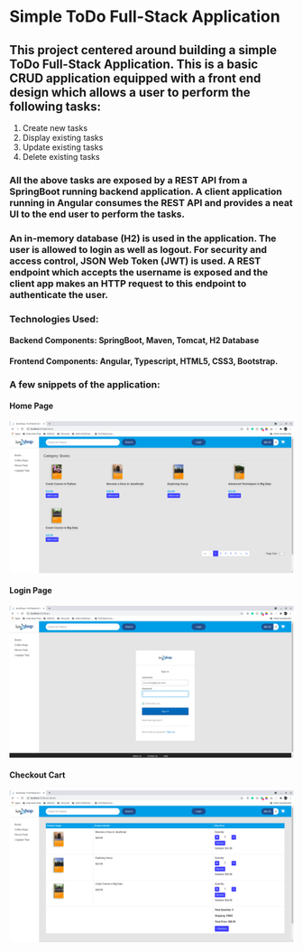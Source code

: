 # Simple ToDo Full-Stack Application

## This project centered around building a simple ToDo Full-Stack Application. This is a basic CRUD application equipped with a front end design which allows a user to perform the following tasks:

1. Create new tasks
2. Display existing tasks
3. Update existing tasks
4. Delete existing tasks

### All the above tasks are exposed by a REST API from a SpringBoot running backend application. A client application running in Angular consumes the REST API and provides a neat UI to the end user to perform the tasks.


### An in-memory database (H2) is used in the application. The user is allowed to login as well as logout. For security and access control, JSON Web Token (JWT) is used. A REST endpoint which accepts the username is exposed and the client app makes an HTTP request to this endpoint to authenticate the user.



### Technologies Used: 
#### Backend Components: SpringBoot, Maven, Tomcat, H2 Database
#### Frontend Components: Angular, Typescript, HTML5, CSS3, Bootstrap.

### A few snippets of the application: 

#### Home Page
![Home_Page](https://github.com/animeshpaul91/Spring-and-Hibernate-Masterclass/blob/main/Full_Stack_with_SpringBoot_and_Angular/eCommerce-Project/snaps/sample-1.png?raw=true)

#### Login Page
![Login_Page](https://github.com/animeshpaul91/Spring-and-Hibernate-Masterclass/blob/main/Full_Stack_with_SpringBoot_and_Angular/eCommerce-Project/snaps/sample-2.png?raw=true)

#### Checkout Cart
![Checkout_Cart](https://github.com/animeshpaul91/Spring-and-Hibernate-Masterclass/blob/main/Full_Stack_with_SpringBoot_and_Angular/eCommerce-Project/snaps/sample-3.png?raw=true)
